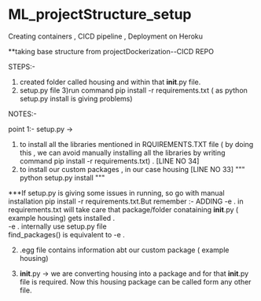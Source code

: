# ML_projectStructure_setup
Creating containers , CICD pipeline , Deployment on Heroku

**taking base structure from projectDockerization--CICD REPO

STEPS:-
1) created folder called housing and within that __init__.py file.
2) setup.py file
3)run command pip install -r requirements.txt ( as python setup.py install is giving problems)




NOTES:-

point 1:-
setup.py -> 
1) to install all the libraries mentioned in RQUIREMENTS.TXT file ( by doing this ,  we can avoid manually installing all the libraries by writing command pip install -r requirements.txt) .  [LINE NO 34]
2) to install our custom packages , in our case housing [LINE NO 33]
"""
python setup.py install
"""

***If setup.py is giving some issues in running, so go with manual installation pip install -r requirements.txt.But remember :-
     ADDING -e . in requirements.txt will take care that package/folder conataining __init__.py ( example housing) gets installed .  
    -e . internally use setup.py file  
    find_packages() is equivalent to -e . 



2) .egg file contains information abt our custom package ( example housing)


3) __init__.py -> we are converting housing into a package and for that __init__.py file is required.
Now this housing package can be called form any other file.